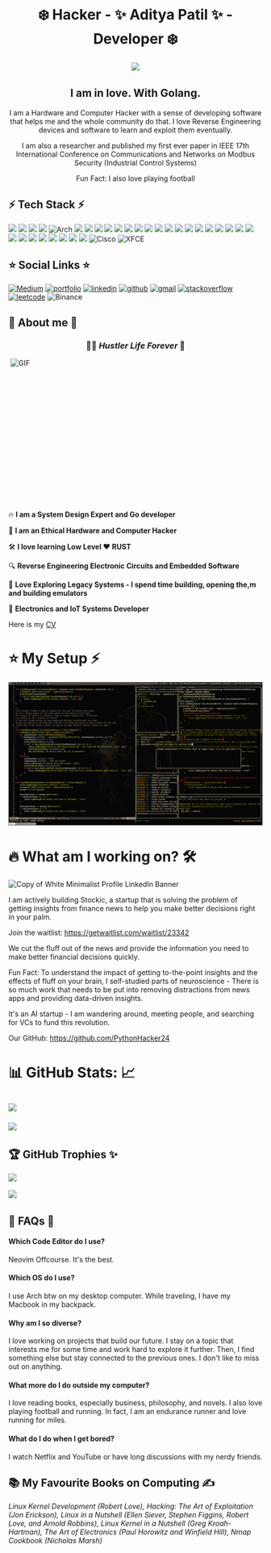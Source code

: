 <h1 align=center> ❄️ Hacker - ✨ Aditya Patil ✨  - Developer ❄️ </h1>

<p align=center>
<img src="https://media3.giphy.com/media/v1.Y2lkPTc5MGI3NjExOWloanY0NG1xMndvcHc2aGVwcXRmY2V4ZXZzMWduejllbzJ5NzhuZyZlcD12MV9pbnRlcm5hbF9naWZfYnlfaWQmY3Q9Zw/VEWMXxo9rOpLyaRqcp/giphy.gif">
</p>

<h2 align=center> I am in love. With Golang. </h2>

<p align=center> I am a Hardware and Computer Hacker with a sense of developing software that helps me and the whole community do that. I love Reverse Engineering devices and software to learn and exploit them eventually. </p>

<p align=center> I am also a researcher and published my first ever paper in IEEE 17th International Conference on Communications and Networks on Modbus Security (Industrial Control Systems) </p>

<p align=center> Fun Fact: I also love playing football </p>

## ⚡️ Tech Stack ⚡️

![](https://img.shields.io/badge/Raspberry%20Pi-A22846?style=for-the-badge&logo=Raspberry%20Pi&logoColor=white)
![](https://img.shields.io/badge/Arduino-00979D?style=for-the-badge&logo=Arduino&logoColor=white)
![](https://img.shields.io/badge/espressif-E7352C?style=for-the-badge&logo=espressif&logoColor=white)
![](https://img.shields.io/badge/Linux-FCC624?style=for-the-badge&logo=linux&logoColor=black)
![Arch](https://img.shields.io/badge/Arch%20Linux-1793D1?logo=arch-linux&logoColor=fff&style=for-the-badge)
![](https://img.shields.io/badge/Ubuntu-E95420?style=for-the-badge&logo=ubuntu&logoColor=white)
![](https://img.shields.io/badge/C-00599C?style=for-the-badge&logo=c&logoColor=white)
![](https://img.shields.io/badge/C%2B%2B-00599C?style=for-the-badge&logo=c%2B%2B&logoColor=white)
![](https://img.shields.io/badge/Python-FFD43B?style=for-the-badge&logo=python&logoColor=blue)
![](https://img.shields.io/badge/Rust-black?style=for-the-badge&logo=rust&logoColor=#E57324)
![](https://img.shields.io/badge/NeoVim-%2357A143.svg?&style=for-the-badge&logo=neovim&logoColor=white)
![](https://img.shields.io/badge/Visual_Studio_Code-0078D4?style=for-the-badge&logo=visual%20studio%20code&logoColor=white)
![](https://img.shields.io/badge/Shell_Script-121011?style=for-the-badge&logo=gnu-bash&logoColor=white)
![](https://img.shields.io/badge/Amazon_AWS-FF9900?style=for-the-badge&logo=amazonaws&logoColor=white)
![](https://img.shields.io/badge/microsoft%20azure-0089D6?style=for-the-badge&logo=microsoft-azure&logoColor=white)
![](https://img.shields.io/badge/Django-092E20?style=for-the-badge&logo=django&logoColor=green)
![](https://img.shields.io/badge/Docker-2CA5E0?style=for-the-badge&logo=docker&logoColor=white)
![](https://img.shields.io/badge/Flask-000000?style=for-the-badge&logo=flask&logoColor=white)
![](https://img.shields.io/badge/kubernetes-326ce5.svg?&style=for-the-badge&logo=kubernetes&logoColor=white)
![](https://img.shields.io/badge/Microsoft-666666?style=for-the-badge&logo=microsoft&logoColor=white)
![](https://img.shields.io/badge/Nginx-009639?style=for-the-badge&logo=nginx&logoColor=white)
![](https://img.shields.io/badge/GIT-E44C30?style=for-the-badge&logo=git&logoColor=white)
![](https://img.shields.io/badge/GNU%20Bash-4EAA25?style=for-the-badge&logo=GNU%20Bash&logoColor=white)
![](https://img.shields.io/badge/iTerm2-000000?style=for-the-badge&logo=iterm2&logoColor=white)
![](https://img.shields.io/badge/powershell-5391FE?style=for-the-badge&logo=powershell&logoColor=white)
![](https://img.shields.io/badge/VMware-231f20?style=for-the-badge&logo=VMware&logoColor=white)
![](https://img.shields.io/badge/apple%20silicon-333333?style=for-the-badge&logo=apple&logoColor=white)
![](https://img.shields.io/badge/Digital_Ocean-0080FF?style=for-the-badge&logo=DigitalOcean&logoColor=white)
![](https://img.shields.io/badge/VIM-%2311AB00.svg?&style=for-the-badge&logo=vim&logoColor=white)
![](https://img.shields.io/badge/Ethereum-3C3C3D?style=for-the-badge&logo=Ethereum&logoColor=white)
![](https://img.shields.io/badge/Solidity-e6e6e6?style=for-the-badge&logo=solidity&logoColor=black)
![Cisco](https://img.shields.io/badge/cisco-%23049fd9.svg?style=for-the-badge&logo=cisco&logoColor=black)
![XFCE](https://img.shields.io/badge/XFCE-%232284F2.svg?style=for-the-badge&logo=xfce&logoColor=white)

## ⭐️ Social Links ⭐️

[![Medium](https://img.shields.io/badge/Medium-12100E?style=for-the-badge&logo=medium&logoColor=white)](https://medium.com/@adityapatil24680)
[![portfolio](https://img.shields.io/badge/my_portfolio-000?style=for-the-badge&logo=ko-fi&logoColor=white)](https://pythonhacker24.github.io/) 
[![linkedin](https://img.shields.io/badge/linkedin-0A66C2?style=for-the-badge&logo=linkedin&logoColor=white)](https://www.linkedin.com/in/aditya-patil-260a631b2/)
[![github](https://img.shields.io/badge/GitHub-100000?style=for-the-badge&logo=github&logoColor=white)](https://github.com/PythonHacker24)
[![gmail](https://img.shields.io/badge/Gmail-D14836?style=for-the-badge&logo=gmail&logoColor=white)](adityapatil24680@gmail.com)
[![stackoverflow](https://img.shields.io/badge/Stack_Overflow-FE7A16?style=for-the-badge&logo=stack-overflow&logoColor=white)](https://stackoverflow.com/users/22489362/aditya-patil)
[![leetcode](https://img.shields.io/badge/-LeetCode-FFA116?style=for-the-badge&logo=LeetCode&logoColor=black)](https://leetcode.com/Pyth0nHack3r/)
![Binance](https://img.shields.io/badge/Binance-FCD535?style=for-the-badge&logo=binance&logoColor=white)

## 🔎 About me 🔎

<h3 align=center> 🏃‍♂️ <i> Hustler Life Forever </i> 🥤 </h3>

<img height="300" width="500" alt="GIF" align="right" src="https://www.icegif.com/wp-content/uploads/2022/11/icegif-1195.gif">

🔥 <b> I am a System Design Expert and Go developer </b>

🥷 <b> I am an Ethical Hardware and Computer Hacker </b>

🛠️ <b> I love learning Low Level ❤️ RUST </b>

🔍 <b> Reverse Engineering Electronic Circuits and Embedded Software </b>

💾 <b> Love Exploring Legacy Systems - I spend time building, opening the,m and building emulators </b>

🔋 <b> Electronics and IoT Systems Developer </b>

Here is my [CV](https://drive.google.com/file/d/1v-4dKEO0tt9ypu519-vnuBlXACWWsdQ7/view?usp=sharing)

# ⭐️ My Setup ⚡️

![Setup](https://github.com/PythonHacker24/PythonHacker24/blob/main/2025-02-04_23-29-53.png?raw=true)

# 🔥 What am I working on? 🛠️

![Copy of White Minimalist Profile LinkedIn Banner](https://github.com/user-attachments/assets/3fbadf25-ae8b-4df8-8683-31b62e20c3c0)

I am actively building Stockic, a startup that is solving the problem of getting insights from finance news to help you make better decisions right in your palm. 

Join the waitlist: https://getwaitlist.com/waitlist/23342

We cut the fluff out of the news and provide the information you need to make better financial decisions quickly. 

Fun Fact: To understand the impact of getting to-the-point insights and the effects of fluff on your brain, I self-studied parts of neuroscience - There is so much work that needs to be put into removing distractions from news apps and providing data-driven insights. 

It's an AI startup - I am wandering around, meeting people, and searching for VCs to fund this revolution. 

Our GitHub: https://github.com/PythonHacker24

# 📊 GitHub Stats: 📈
![](https://github-readme-stats-git-masterrstaa-rickstaa.vercel.app/api?username=PythonHacker24&theme=tokyonight)<br/>
---
![](https://github-profile-summary-cards.vercel.app/api/cards/profile-details?username=PythonHacker24&theme=tokyonight)

## 🏆 GitHub Trophies ✨
![](https://github-profile-trophy.vercel.app/?username=PythonHacker24&theme=tokyonight&no-frame=false&no-bg=true&margin-w)

![](https://hits.seeyoufarm.com/api/count/incr/badge.svg?url=https%3A%2F%2Fgithub.com%2FPythonHacker241212%2Fhit-counter)

## 🤔 FAQs 🤔

#### Which Code Editor do I use? 
Neovim Offcourse. It's the best. 

#### Which OS do I use? 
I use Arch btw on my desktop computer. While traveling, I have my Macbook in my backpack. 

#### Why am I so diverse? 
I love working on projects that build our future. I stay on a topic that interests me for some time and work hard to explore it further. Then, I find something else but stay connected to the previous ones. I don't like to miss out on anything. 

#### What more do I do outside my computer? 
I love reading books, especially business, philosophy, and novels. I also love playing football and running. In fact, I am an endurance runner and love running for miles.  

#### What do I do when I get bored? 
I watch Netflix and YouTube or have long discussions with my nerdy friends. 

## 📚 My Favourite Books on Computing ✍️
<i> Linux Kernel Development (Robert Love), Hacking: The Art of Exploitation (Jon Erickson), Linux in a Nutshell (Ellen Siever, Stephen Figgins, Robert Love, and Arnold Robbins), Linux Kernel in a Nutshell (Greg Kroah-Hartman), The Art of Electronics (Paul Horowitz and Winfield Hill), Nmap Cookbook (Nicholas Marsh) </i>
